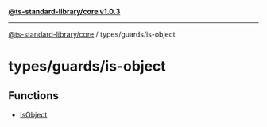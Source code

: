 [**@ts-standard-library/core v1.0.3**](../../../README.md)

***

[@ts-standard-library/core](../../../modules.md) / types/guards/is-object

# types/guards/is-object

## Functions

- [isObject](functions/isObject.md)
